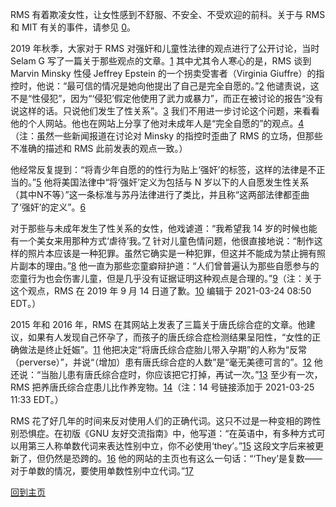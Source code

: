 RMS 有着欺凌女性，让女性感到不舒服、不安全、不受欢迎的前科。关于与 RMS 和 MIT 有关的事件，请参见 [0]。

[0]: https://selamjie.medium.com/remove-richard-stallman-appendix-a-a7e41e784f88

2019 年秋季，大家对于 RMS 对强奸和儿童性法律的观点进行了公开讨论，当时 Selam G 写了一篇关于那些观点的文章。[1]
其中尤其令人寒心的是，RMS 谈到 Marvin Minsky 性侵 Jeffrey Epstein 的一个拐卖受害者（Virginia Giuffre）的指控时，他说：“最可信的情况是她向他提出了自己是完全自愿的。”[2]
他谴责说，这不是“性侵犯”，因为“‘侵犯’假定他使用了武力或暴力”，而正在被讨论的报告“没有说这样的话。只说他们发生了性关系”。[3]
我们不用进一步讨论这个问题，来看看他的个人网站。他也在网站上分享了他对未成年人是“完全自愿的”的观点。[4]（注：虽然一些新闻报道在讨论对 Minsky 的指控时歪曲了 RMS 的立场，但那些不准确的描述和 RMS 此前发表的观点一致。）

[1]: https://web.archive.org/web/20210325013429/https://selamjie.medium.com/remove-richard-stallman-fec6ec210794
[2]: https://web.archive.org/web/20210325013629/https://www.vice.com/en/article/9ke3ke/famed-computer-scientist-richard-stallman-described-epstein-victims-as-entirely-willing
[3]: https://web.archive.org/web/20210325013629/https://www.vice.com/en/article/9ke3ke/famed-computer-scientist-richard-stallman-described-epstein-victims-as-entirely-willing
[4]: https://web.archive.org/web/20210325013706/https://stallman.org/archives/2018-jul-oct.html#23_September_2018_(Cody_Wilson)

他经常反复提到：“将青少年自愿的的性行为贴上‘强奸’的标签，这样的法律是不正当的。”[5]
他将美国法律中“将‘强奸’定义为包括与 N 岁以下的人自愿发生性关系（其中N不等）”这一条标准与苏丹法律进行了类比，并且称“这两部法律都歪曲了‘强奸’的定义”。[6]

[5]: https://web.archive.org/web/20210325013844/https://stallman.org/archives/2017-sep-dec.html#13_November_2017_(Jelani_Maraj)
[6]: https://web.archive.org/web/20210325013942/https://stallman.org/archives/2018-may-aug.html#14_May_2018_(Death_sentence_in_Sudan)

对于那些与未成年发生了性关系的女性，他戏谑道：“我希望我 14 岁的时候也能有一个美女来用那种方式‘虐待’我。”[7]
针对儿童色情问题，他很直接地说：“制作这样的照片本应该是一种犯罪。虽然它确实是一种犯罪，但这并不能成为禁止拥有照片副本的理由。”[8]
他一直为那些恋童癖辩护道：“人们曾普遍认为那些自愿参与的恋童行为也会伤害儿童，但是几乎没有证据证明这种观点是合理的。”[9]（注：关于这个观点，RMS
在 2019 年 9 月 14 日道了歉。[10]
编辑于 2021-03-24 08:50 EDT。）

[7]: https://web.archive.org/web/20210325014110/https://stallman.org/archives/2015-mar-jun.html#5_June_2015_(Law_being_an_ass)
[8]: https://web.archive.org/web/20210325014131/https://stallman.org/archives/2014-jul-oct.html#26_October_2014_(Prison_for_cartoon)
[9]: https://web.archive.org/web/20210325014249/https://stallman.org/archives/2012-nov-feb.html#04_January_2013_(Pedophilia)
[10]: https://web.archive.org/web/20210325015259/https://stallman.org/archives/2019-jul-oct.html#14_September_2019_(Sex_between_an_adult_and_a_child_is_wrong)

2015 年和 2016 年，RMS 在其网站上发表了三篇关于唐氏综合症的文章。他建议，如果有人发现自己怀孕了，而孩子的唐氏综合症检测结果呈阳性，“女性的正确做法是终止妊娠”。[11]
他把决定“将唐氏综合症胎儿带入孕期”的人称为“反常（perverse）”，并说“（增加）患有唐氏综合症的人数”是“毫无美德可言的”。[12]
他还说：“当胎儿患有唐氏综合症时，你应该把它打掉，再试一次。”[13]
至少有一次，RMS 把养唐氏综合症患儿比作养宠物。[14]（注：14 号链接添加于 2021-03-25 11:33 EDT。）

[11]: https://web.archive.org/web/20210325014348/https://stallman.org/archives/2016-jul-oct.html#31_October_2016_(Down's_syndrome)
[12]: https://web.archive.org/web/20210325014343/https://stallman.org/archives/2015-jul-oct.html#21_October_2015_(Mistaking_a_fetus_for_a_baby)
[13]: https://web.archive.org/web/20210325014628/https://stallman.org/archives/2016-mar-jun.html#23_April_2016_(Fetuses_with_Downs_syndrome)
[14]: https://web.archive.org/web/20161107050933/https://stallman.org/archives/2016-jul-oct.html#31_October_2016_(Down's_syndrome)

RMS 花了好几年的时间来反对使用人们的正确代词。这只不过是一种变相的跨性别恐惧症。在初版《GNU 友好交流指南》中，他写道：“在英语中，有多种方式可以用第三人称单数代词来表达性别中立，你不必使用‘they’。”[15]
这段文字后来被更新了，但仍然是恐跨的。[16]
他的网站的主页也有这么一句话：“‘They’是复数——对于单数的情况，要使用单数性别中立代词。”[17]

[15]: https://web.archive.org/web/20181022140126/https://www.gnu.org/philosophy/kind-communication.html
[16]: https://web.archive.org/web/20210325014959/https://www.gnu.org/philosophy/kind-communication.html
[17]: https://web.archive.org/web/20210325014851/https://stallman.org/

[回到主页][18]

[18]: https://rms-open-letter.github.io/
